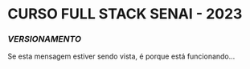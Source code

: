 # CURSO FULL STACK SENAI - 2023 #
### *VERSIONAMENTO* ###

Se esta mensagem estiver sendo vista, é porque está funcionando...

